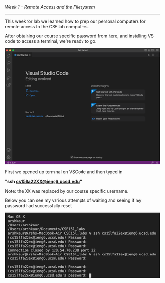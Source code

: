 _Week 1 – Remote Access and the Filesystem_
***

This week for lab we learned how to prep our personal computers for remote access to the CSE lab computers.

After obtaining our course specific password from [here](https://sdacs.ucsd.edu/~icc/index.php), and installing VS code to access a terminal, we're ready to go.

![Image](lab-images/lab1_1.png)

First we opened up terminal on VSCode and then typed in

__"ssh cs15lfa22XX@ieng6.ucsd.edu"__

Note: the XX was replaced by our course specific username.

Below you can see my various attempts of waiting and seeing if my password had successfully reset 

![Image](lab-images/lab1_2.png)

